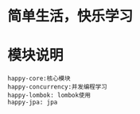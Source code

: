 # 简单生活，快乐学习

# 模块说明
```
happy-core:核心模块
happy-concurrency:并发编程学习
happy-lombok: lombok使用
happy-jpa: jpa
```
